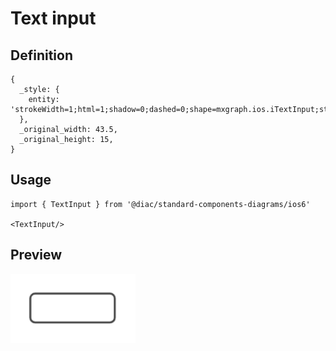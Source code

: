 # Text input

## Definition

```
{
  _style: { 
    entity: 'strokeWidth=1;html=1;shadow=0;dashed=0;shape=mxgraph.ios.iTextInput;strokeColor=#444444;buttonText=;fontSize=8;whiteSpace=wrap;align=left;',
  },
  _original_width: 43.5,
  _original_height: 15,
}
```

## Usage

```
import { TextInput } from '@diac/standard-components-diagrams/ios6'

<TextInput/>
```

## Preview

<img src="./text-input.png" width="200"/>
